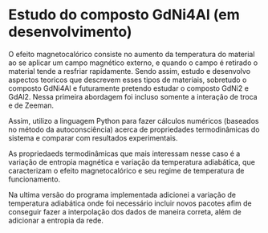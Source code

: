# Estudo do composto GdNi4Al (em desenvolvimento)


O efeito magnetocalórico consiste no aumento da temperatura do material ao se
aplicar um campo magnético externo, e quando o campo é retirado o material
tende a resfriar rapidamente. Sendo assim, estudo e desenvolvo aspectos teoricos
que descrevem esses tipos de materiais, sobretudo o composto GdNi4Al e futuramente pretendo 
estudar o composto GdNi2 e GdAl2. Nessa primeira abordagem foi incluso somente
a interação de troca e de Zeeman.

Assim, utilizo a linguagem Python para fazer cálculos numéricos (baseados
no método da autoconsciência) acerca de propriedades termodinâmicas do
sistema e comparar com resultados experimentais.

As propriedaeds termodinâmicas que mais interessam nesse caso é a variação
de entropia magnética e variação da temperatura adiabática, que caracterizam
o efeito magnetocalórico e seu regime de temperatura de funcionamento.

Na ultima versão do programa implementada adicionei a variação de temperatura
adiabática onde foi necessário incluir novos pacotes afim de conseguir fazer
a interpolação dos dados de maneira correta, além de adicionar a entropia da rede.
